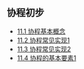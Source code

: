 ## 协程初步

- [11.1 协程基本概念](./chapter_11-1.md)
- [11.2 协程常见实现1](./chapter_11-2.md)
- [11.3 协程常见实现2](./chapter_11-3.md)
- [11.4 协程的基本要素1](./chapter_11-4.md)